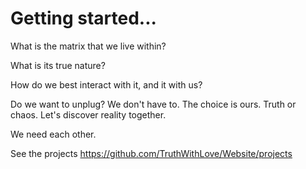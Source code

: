 # Getting started...

What is the matrix that we live within?

What is its true nature?

How do we best interact with it, and it with us?

Do we want to unplug? We don't have to.  The choice is ours. Truth or chaos. Let's discover reality together.

We need each other.

See the projects
https://github.com/TruthWithLove/Website/projects
